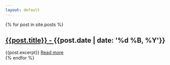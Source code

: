 ```yaml
---
layout: default
---
```


<html>
  {% for post in site.posts %}
    <article class="blogPosts">
      <h1>
        <a href="{{post.url}}"> {{post.title}} - </a>
        <time date="{{post.date}}">{{post.date | date: '%d %B, %Y'}}</time>
      </h1>      
      {{post.excerpt}}
      <a href="{{ post.url }}">Read more</a>
    </article>
  {% endfor %}
</html>
